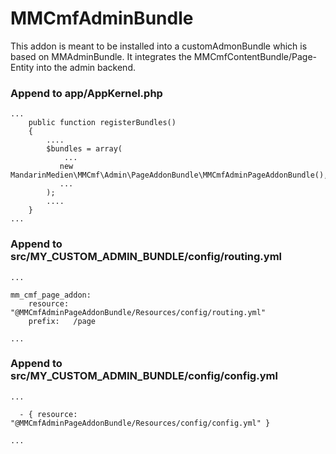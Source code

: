 # MMCmfAdminBundle
This addon is meant to be installed into a customAdmonBundle which is based on MMAdminBundle.
It integrates the MMCmfContentBundle/Page-Entity into the admin backend.

### Append to app/AppKernel.php

```
...
    public function registerBundles()
    {
        ....
        $bundles = array(
            ...
           new MandarinMedien\MMCmf\Admin\PageAddonBundle\MMCmfAdminPageAddonBundle(),
           ...
        );
        ....
    }
...
```

### Append to src/MY_CUSTOM_ADMIN_BUNDLE/config/routing.yml

```
...

mm_cmf_page_addon:
    resource: "@MMCmfAdminPageAddonBundle/Resources/config/routing.yml"
    prefix:   /page

...
```

### Append to src/MY_CUSTOM_ADMIN_BUNDLE/config/config.yml

```
...

  - { resource: "@MMCmfAdminPageAddonBundle/Resources/config/config.yml" }

...
```